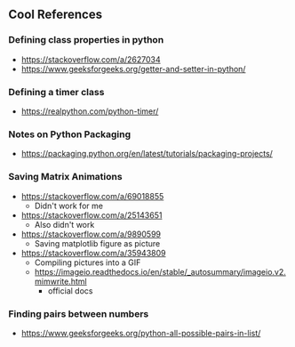 ## Cool References

### Defining class properties in python
- https://stackoverflow.com/a/2627034
- https://www.geeksforgeeks.org/getter-and-setter-in-python/

### Defining a timer class
- https://realpython.com/python-timer/

### Notes on Python Packaging
- https://packaging.python.org/en/latest/tutorials/packaging-projects/

### Saving Matrix Animations
- https://stackoverflow.com/a/69018855
  - Didn't work for me
- https://stackoverflow.com/a/25143651
  - Also didn't work
- https://stackoverflow.com/a/9890599
  - Saving matplotlib figure as picture
- https://stackoverflow.com/a/35943809
  - Compiling pictures into a GIF
  - https://imageio.readthedocs.io/en/stable/_autosummary/imageio.v2.mimwrite.html
    - official docs

### Finding pairs between numbers
- https://www.geeksforgeeks.org/python-all-possible-pairs-in-list/
